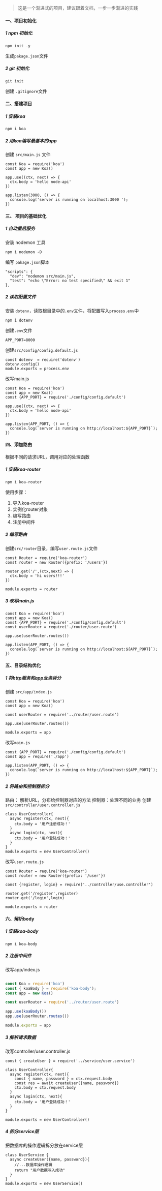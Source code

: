 > 这是一个渐进式的项目，建议跟着文档，一步一步渐进的实践

#### 一、项目初始化

##### 1 npm 初始化
```
npm init -y
```
生成`pakage.json`文件
##### 2 git 初始化
```
git init 
```
创建  `.gitignore`文件

#### 二、搭建项目
##### 1 安装koa
```
npm i koa
```
##### 2 用koa编写最基本的app
创建  `src/main.js` 文件
```node
const Koa = require('koa')
const app = new Koa()

app.use((ctx, next) => {
  ctx.body = 'hello node-api'
})

app.listen(3000, () => {
  console.log('server is running on localhost:3000 ');
})
```

#### 三、 项目的基础优化
##### 1 自动重启服务
安装 nodemon 工具
```
npm i nodemon -D
```
编写 `pakage.json`脚本
```
"scripts": {
  "dev": "nodemon src/main.js",
  "test": "echo \"Error: no test specified\" && exit 1"
},
```

##### 2 读取配置文件
安装 `dotenv`，读取根目录中的`.env`文件，将配置写入`process.env`中
```
npm i dotenv
```
创建`.env`文件
```
APP_PORT=8000
```
创建`src/config/config.default.js`
```node
const dotenv  = require('dotenv')
dotenv.config()
module.exports = process.env
```
改写main.js
```node
const Koa = require('koa')
const app = new Koa()
const {APP_PORT} = require('./config/config.default')

app.use((ctx, next) => {
  ctx.body = 'hello node-api'
})

app.listen(APP_PORT, () => {
  console.log(`server is running on http://localhost:${APP_PORT}`);
})
```

#### 四、添加路由
根据不同的请求URL，调用对应的处理函数
##### 1 安装koa-router
```
npm i koa-router
```
使用步骤：
  1. 导入koa-router
  2. 实例化router对象
  3. 编写路由
  4. 注册中间件
##### 2 编写路由
创建`src/router`目录，编写`user.route.js`文件
```node
const Router = require('koa-router')
const router = new Router({prefix: '/users'})

router.get('/',(ctx,next) => {
  ctx.body = 'hi users!!!'
})

module.exports = router
```
##### 3 改写main.js
```node
const Koa = require('koa')
const app = new Koa()
const {APP_PORT} = require('./config/config.default')
const userRouter = require('./router/user.route')

app.use(userRouter.routes())

app.listen(APP_PORT, () => {
  console.log(`server is running on http://localhost:${APP_PORT}`);
})
```

#### 五、目录结构优化
##### 1 将http服务和app业务拆分
创建 `src/app/index.js`
```node
const Koa = require('koa')
const app = new Koa()

const userRouter = require('../router/user.route')

app.use(userRouter.routes())

module.exports = app
```
改写`main.js`
```node
const {APP_PORT} = require('./config/config.default')
const app = require('./app')

app.listen(APP_PORT, () => {
  console.log(`server is running on http://localhost:${APP_PORT}`);
})
```
##### 2 将路由和控制器拆分
路由： 解析URL，分布给控制器对应的方法
控制器：处理不同的业务
创建 `src/controller/user.controller.js`
```node
class UserController{
  async register(ctx, next){
    ctx.body = '用户注册成功！'
  }
  async login(ctx, next){
    ctx.body = '用户登陆成功！'
  }
}
module.exports = new UserController()
```
改写`user.route.js`
```node
const Router = require('koa-router')
const router = new Router({prefix: '/user'})

const {register, login} = require('../controller/use.controller')

router.get('/register',register)
router.get('/login',login)

module.exports = router
```

#### 六、解析body
##### 1 安装koa-body
```nodejs
npm i koa-body
```
##### 2 注册中间件
改写app/index.js
```javascript

const Koa = require('koa')
const { koaBody } = require('koa-body');
const app = new Koa()

const userRouter = require('../router/user.route')

app.use(koaBody())
app.use(userRouter.routes())

module.exports = app
```
##### 3 解析请求数据
改写controller/user.controller.js
```node
const { createUser } = require('../service/user.service')

class UserController{
  async register(ctx, next){
    const { name, password } = ctx.request.body
    const res = await createUser({name, password})
    ctx.body = ctx.request.body
  }
  async login(ctx, next){
    ctx.body = '用户登陆成功！'
  }
}

module.exports = new UserController()
```
##### 4 拆分service层
把数据库的操作逻辑拆分放在service层
```node
class UserService {
  async createUser({name, password}){
    //...数据库操作逻辑
    return "用户数据写入成功"
  }
}
module.exports = new UserService()
```
